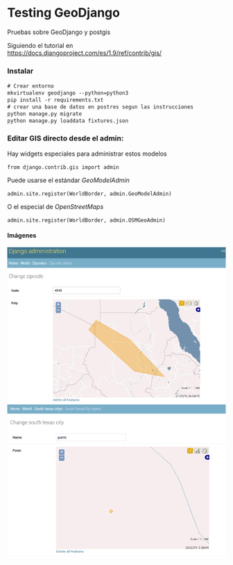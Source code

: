 # Testing GeoDjango
Pruebas sobre GeoDjango y postgis

Siguiendo el tutorial en  
https://docs.djangoproject.com/es/1.9/ref/contrib/gis/

### Instalar

```
# Crear entorno
mkvirtualenv geodjango --python=python3
pip install -r requirements.txt
# crear una base de datos en postres segun las instrucciones
python manage.py migrate
python manage.py loaddata fixtures.json
```

### Editar GIS directo desde el admin:  
Hay widgets especiales para administrar estos modelos  
```
from django.contrib.gis import admin
```

Puede usarse el estándar _GeoModelAdmin_  
```
admin.site.register(WorldBorder, admin.GeoModelAdmin)
```
O el especial de _OpenStreetMaps_  
```
admin.site.register(WorldBorder, admin.OSMGeoAdmin)
```

#### Imágenes

![Imagen1](https://github.com/avdata99/testing-GeoDjango/blob/master/Selección_082.png?raw=true)
![Imagen2](https://github.com/avdata99/testing-GeoDjango/blob/master/Selección_083.png?raw=true)
